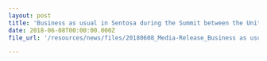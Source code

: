 ```yaml
---
layout: post
title: 'Business as usual in Sentosa during the Summit between the United States of America and the Democratic People''s Republic of Korea'
date: 2018-06-08T00:00:00.000Z
file_url: '/resources/news/files/20180608_Media-Release_Business as usual in Sentosa during DPRK-US in Singapore.pdf'

---
```


